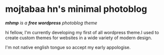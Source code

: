 # mojtabaa hn's minimal photoblog
*__mhmp__ is a __free wordpress__ photoblog theme*

hi fellow, I'm currently developing my first of all wordpress theme.I used to create custom themes for websites in a wide variety of modern design.

I'm not native english tongue so accept my early appologise.
